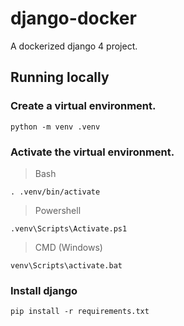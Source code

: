 # django-docker
A dockerized django 4 project.

## Running locally

### Create a virtual environment.
```
python -m venv .venv
```

### Activate the virtual environment.
> Bash
```
. .venv/bin/activate
```
> Powershell
```
.venv\Scripts\Activate.ps1
```
> CMD (Windows)
```
venv\Scripts\activate.bat
```
### Install django
```
pip install -r requirements.txt
```